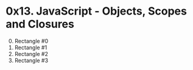 # 0x13. JavaScript - Objects, Scopes and Closures

0. Rectangle #0
1. Rectangle #1
2. Rectangle #2
3. Rectangle #3
